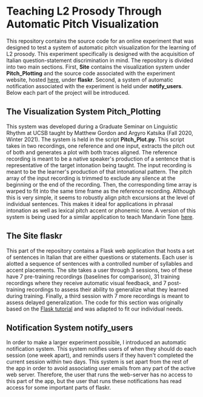 # Teaching L2 Prosody Through Automatic Pitch Visualization

This repository contains the source code for an online experiment that was designed to test a system of automatic pitch visualization
for the learning of L2 prosody. This experiment specifically is designed with the acquisition of Italian question-statement
discrimination in mind. The repository is divided into two main sections. First, **Site** contains the visualization system under **Pitch_Plotting**
and the source code associated with the experiment website, hosted [here](https://prosody.delafuentealvarez.com), under **flaskr**.
Second, a system of automatic notification associated with the experiment is held under **notify_users**.
Below each part of the project will be introduced.

## The Visualization System **Pitch_Plotting**

This system was developed during a Graduate Seminar on Linguistic Rhythm at UCSB taught by Matthew Gordon and Argyro Katsika (Fall 2020, Winter 2021).
The system is held in the script **Pitch_Plot.py**. This script takes in two recordings, one reference and one input,
extracts the pitch out of both and generates a plot with both traces aligned. The reference recording is meant to be 
a native speaker's production of a sentence that is representative of the target intonation being taught. The input recording 
is meant to be the learner's production of that intonational pattern. The pitch array of the input recording is trimmed to exclude
any silence at the beginning or the end of the recording. Then, the corresponding time array is warped to fit into the same time frame
as the reference recording. Although this is very simple, it seems to robustly align pitch excursions at the level of individual sentences. 
This makes it ideal for applications in phrasal intonation as well as lexical pitch accent or phonemic tone. A version of this system is being 
used for a similar application to teach Mandarin Tone [here](https://pitchperfect.training).

## The Site **flaskr**

This part of the repository contains a Flask web application that hosts a set of sentences in Italian that are either questions or statements.
Each user is alotted a sequence of sentences with a controlled number of syllables and accent placements. The site takes a user through 3 sessions,
two of these have 7 pre-training recordings (baselines for comparison), 31 training recordings where they receive automatic visual feedback,
and 7 post-training recordings to assess their ability to generalize what they learned during training. Finally, a third session with 7 more
recordings is meant to assess delayed generalization. The code for this section was originally based on the [Flask tutorial](https://flask.palletsprojects.com/en/2.0.x/tutorial/index.html)
and was adapted to fit our individual needs.

## Notification System **notify_users**

In order to make a larger experiment possible, I introduced an automatic notification system. This system notifies users of when they should do each session 
(one week apart), and reminds users if they haven't completed the current session within two days. This system is set apart from the rest of the app in order to 
avoid associating user emails from any part of the active web server. Therefore, the user that runs the web-server has no access to this part of the app, but the 
user that runs these notifications has read access for some important parts of flaskr.
